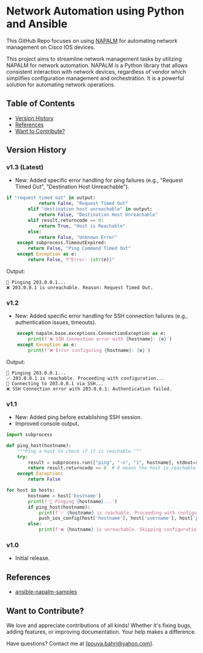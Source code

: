 # Network Automation using Python and Ansible
This GitHub Repo focuses on using [NAPALM](https://github.com/napalm-automation/napalm) for automating network management on Cisco IOS devices.

This project aims to streamline network management tasks by utilizing NAPALM for network automation. NAPALM is a Python library that allows consistent interaction with network devices, regardless of vendor which simplifies configuration management and orchestration. It is a powerful solution for automating network operations.

## Table of Contents
- [Version History](#version-history)
- [References](#references)
- [Want to Contribute?](#want-to-contribute?)

## Version History

### v1.3 (Latest)
- New: Added specific error handling for ping failures (e.g., "Request Timed Out", "Destination Host Unreachable").

```python
if "request timed out" in output:
            return False, "Request Timed Out"
        elif "destination host unreachable" in output:
            return False, "Destination Host Unreachable"
        elif result.returncode == 0:
            return True, "Host is Reachable"
        else:
            return False, "Unknown Error"
    except subprocess.TimeoutExpired:
        return False, "Ping Command Timed Out"
    except Exception as e:
        return False, f"Error: {str(e)}"
```
Output:
```
🔎 Pinging 203.0.0.1...
❌ 203.0.0.1 is unreachable. Reason: Request Timed Out.
```

### v1.2
- New: Added specific error handling for SSH connection failures (e.g., authentication issues, timeouts).

```python
    except napalm.base.exceptions.ConnectionException as e:
        print(f'❌ SSH Connection error with {hostname}: {e}')
    except Exception as e:
        print(f'❌ Error configuring {hostname}: {e}')
```
Output:
```
🔎 Pinging 203.0.0.1...
✅ 203.0.0.1 is reachable. Proceeding with configuration...
🔌 Connecting to 203.0.0.1 via SSH...
❌ SSH Connection error with 203.0.0.1: Authentication failed.
```

### v1.1
- New: Added ping before establishing SSH session.
- Improved console output.

```python
import subprocess

def ping_host(hostname):
    """Ping a host to check if it is reachable."""
    try:
        result = subprocess.run(["ping", "-n", "1", hostname], stdout=subprocess.DEVNULL, stderr=subprocess.DEVNULL)
        return result.returncode == 0  # 0 means the host is reachable
    except Exception:
        return False

for host in hosts:
        hostname = host['hostname']
        print(f'🔎 Pinging {hostname}...')
        if ping_host(hostname):
            print(f'✅ {hostname} is reachable. Proceeding with configuration...')
            push_ios_config(host['hostname'], host['username'], host['password'], config_commands)
        else:
            print(f'❌ {hostname} is unreachable. Skipping configuration.')
```
### v1.0
- Initial release.

## References

- [ansible-napalm-samples](https://github.com/network-automation/ansible-napalm-samples)

## Want to Contribute?
We love and appreciate contributions of all kinds! Whether it's fixing bugs, adding features, or improving documentation. Your help makes a difference.

Have questions? Contact me at [pouya.bahri@yahoo.com].
